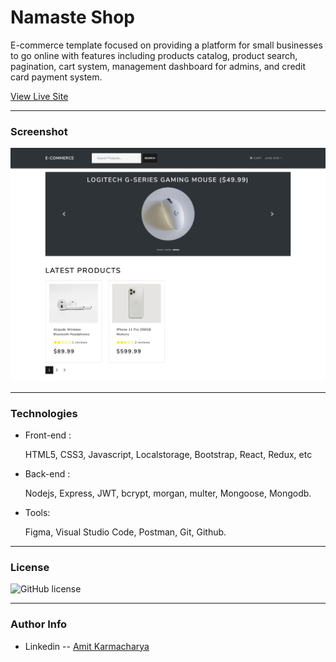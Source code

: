# Namaste Shop
E-commerce template focused on providing a platform for small businesses to go online with features including products catalog, product search, pagination, 
cart system, management dashboard for admins, and credit card payment system.

[View Live Site](https://eshop-namaste.herokuapp.com)

---

### Screenshot
![Namaste shop snapshot](./frontend/public/images/namaste.png)

---

### Technologies

- Front-end : 

  HTML5, CSS3, Javascript, Localstorage, Bootstrap, React, Redux, etc
  
- Back-end : 

  Nodejs, Express, JWT, bcrypt, morgan, multer, Mongoose, Mongodb.
  
- Tools: 

  Figma, Visual Studio Code, Postman, Git, Github.

---

### License

![GitHub license](https://img.shields.io/badge/license-MIT-red.svg)

---

### Author Info

- Linkedin -- [Amit Karmacharya](https://www.linkedin.com/in/amit-karmacharya-b344731ab/)
